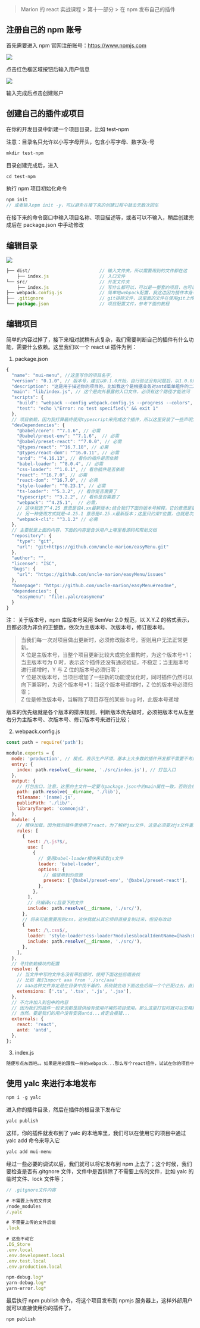 > Marion 的 react 实战课程 > 第十一部分 > 在 npm 发布自己的插件

## 注册自己的 npm 账号

首先需要进入 npm 官网注册账号：https://www.npmjs.com

<img src="../assets/images/unit_11/sign_npm.jpg" />

点击红色框区域按钮后输入用户信息

<img src="../assets/images/unit_11/sign_npm_acc.jpg" />

输入完成后点击创建账户

## 创建自己的插件或项目

在你的开发目录中新建一个项目目录，比如 test-npm

注意：目录名只允许以小写字母开头，包含小写字母、数字及-号

```javascript
mkdir test-npm
```

目录创建完成后，进入

```javascript
cd test-npm
```

执行 npm 项目初始化命令

```javascript
npm init
// 或者输入npm init -y，可以避免在接下来的创建过程中敲击无数次回车
```

在接下来的命令窗口中输入项目名称、项目描述等，或者可以不输入，稍后创建完成后在 package.json 中手动修改

## 编辑目录

<img src="../assets/images/unit_11/mkdir.png" />

```javascript
├── dist/                          // 输入文件夹，所以需要用到的文件都在这
    ├── index.js                   // 入口文件
└── src/                           // 开发文件夹
    ├── index.js                   // 写什么都可以，可以是一整套的项目，也可以是单文件
├── webpack.config.js              // 简单地webpack配置，我这边因为插件本身不复杂，所以这块设定很简单
├── .gitignore                     // git排除文件，这里面的文件在使用git上传时都不会上传到服务器
└── package.json                   // 项目配置文件，参考下面的教程
```

## 编辑项目

简单的内容过掉了，接下来相对就稍有点复杂，我们需要判断自己的插件有什么功能，需要什么依赖。这里我们以一个 react ui 插件为例：

1. package.json

```javascript
{
  "name": "mui-menu", //这里写你的项目名字,
  "version": "0.1.0", // 版本号，建议以0.1.0开始，自行验证没有问题后，以1.0.0版本发布
  "description": "这是用于描述你的项目的，比如我这个是根据业务对antd菜单组件的二次封装", // 项目描述
  "main": "lib/index.js", // 这个是向外暴露的入口文件，必须有这个路径才能访问
  "scripts": {
    "build": "webpack --config webpack.config.js --progress --colors",
    "test": "echo \"Error: no test specified\" && exit 1"
  },
  // 项目依赖，因为我打算最终使用typescript来完成这个插件，所以这里安装了一些声明文件
  "devDependencies": {
    "@babel/core": "^7.1.6", // 必需
    "@babel/preset-env": "^7.1.6",  // 必需
    "@babel/preset-react": "^7.0.0", // 必需
    "@types/react": "^16.7.18", // 必需
    "@types/react-dom": "^16.0.11", // 必需
    "antd": "^4.16.13", // 看你的插件是否依赖
    "babel-loader": "^8.0.4", // 必需
    "css-loader": "^1.0.1", // 看你插件是否依赖
    "react": "^16.7.0", // 必需
    "react-dom": "^16.7.0", // 必需
    "style-loader": "^0.23.1", // 必需
    "ts-loader": "^5.3.2", // 看你是否需要了
    "typescript": "^3.2.2", // 看你是否需要了
    "webpack": "^4.25.1",  // 必需，
    // 这块我选了^4.25 意思是说4.xx最新版本;结合我们下面的版本号解释，它的意思是更新到主版本号为4的最新版本；
    // 另一种使用方式就是~4.25.1 意思是4.25.x最新版本；这里只约束Y位置，也就是次版本号为25的最新版本；
    "webpack-cli": "^3.1.2" // 必需
  },
  // 主要就是上面的内容，下面的内容是告诉用户上哪里看源码和帮助文档
  "repository": {
    "type": "git",
    "url": "git+https://github.com/uncle-marion/easyMenu.git"
  },
  "author": "",
  "license": "ISC",
  "bugs": {
    "url": "https://github.com/uncle-marion/easyMenu/issues"
  },
  "homepage": "https://github.com/uncle-marion/easyMenu#readme",
  "dependencies": {
    "easymenu": "file:.yalc/easymenu"
  }
}
```

注： 关于版本号，npm 库版本号采用 SemVer 2.0 规范，以 X.Y.Z 的格式表示，且都必须为非负的正整数，依次为主版本号、次版本号，修订版本号。

> 当我们每一次对项目做出更新时，必须修改版本号，否则用户无法正常更新。  
> X 位是主版本号，当整个项目更新比较大或完全重构时，为这个版本号+1；当主版本号为 0 时，表示这个插件还没有通过验证，不稳定；当主版本号进行递增时，Y 与 Z 位的版本号必须归零；  
> Y 位是次版本号，当项目增加了一些新的功能或优化时，同时插件仍然可以向下兼容时，为这个版本号+1；当这个版本号递增时，Z 位的版本号必须归零；  
> Z 位是修改版本号，当解除了项目存在的某些 bug 时，此版本号递增

版本的优先级就是各个版本的排序规则，判断版本优先级时，必须把版本号从左至右分为主版本号、次版本号、修订版本号来进行比较；

2. webpack.config.js

```javascript
const path = require('path');

module.exports = {
  mode: 'production', // 模式，表示生产环境，基本上大多数的插件开发都不需要不考虑开发环境
  entry: {
    index: path.resolve(__dirname, './src/index.js'), // 打包入口
  },
  output: {
    // 打包出口，注意，这里的主文件一定要与package.json中的main属性一致，否则会找不到模块
    path: path.resolve(__dirname, './lib'),
    filename: '[name].js',
    publicPath: './lib/',
    libraryTarget: 'commonjs2',
  },
  module: {
    // 模块加载，因为我的插件里使用了react，为了解析jsx文件，这里必须要对js文件重新编译
    rules: [
      {
        test: /\.js?$/,
        use: [
          {
            // 使用babel-loader模块来读取js文件
            loader: 'babel-loader',
            options: {
              // 编译用到的资源
              presets: ['@babel/preset-env', '@babel/preset-react'],
            },
          },
        ],
        // 只编译src目录下的文件
        include: path.resolve(__dirname, './src/'),
      },
      // 将来可能需要用到css，这块我就从其它项目直接复制过来，但没有改动
      {
        test: /\.css$/,
        loader: 'style-loader!css-loader?modules&localIdentName=[hash:8]',
        include: path.resolve(__dirname, './src/'),
      },
    ],
  },
  // 寻找依赖模块的配置
  resolve: {
    // 当文件中写的文件名没有带后缀时，使用下面这些后缀去找
    // 比如 我们import aaa from './src/aaa'
    // aaa这种文件肯定是在目录中找不着的，系统就会用下面这些后缀一个个匹配过去，直到找到对应的文件
    extensions: ['.ts', '.tsx', '.js', '.jsx'],
  },
  // 不允许加入到包中的内容
  // 因为我们的插件一般来说都是提供给有使用环境的项目使用。那么这里打包时就可以忽略掉react和antd
  // 当然。要是我们的用户没有安装antd...肯定会报错...
  externals: {
    react: 'react',
    antd: 'antd',
  },
};
```

3. index.js

```javascript
随便写点东西吧。。如果是用的跟我一样的webpack...那么写个react组件，试试在你的项目中引用进去看看
```

## 使用 yalc 来进行本地发布

```javascript
npm i -g yalc
```

进入你的插件目录，然后在插件的根目录下发布它

```javascript
yalc publish
```

这样，你的插件就发布到了 yalc 的本地库里，我们可以在使用它的项目中通过 yalc add 命令来导入它

```javascript
yalc add mui-menu
```

经过一些必要的调试以后，我们就可以将它发布到 npm 上去了；这个时候，我们要检查是否有.gitgnore 文件，文件中是否排除了不需要上传的文件，比如 yalc 的临时文件、lock 文件等；

```javascript
// .gitgnore文件内容

# 不需要上传的文件夹
/node_modules
/.yalc

# 不需要上传的文件后缀
.lock

# 这些不动它
.DS_Store
.env.local
.env.development.local
.env.test.local
.env.production.local

npm-debug.log*
yarn-debug.log*
yarn-error.log*
```

最后执行 npm publish 命令，将这个项目发布到 npmjs 服务器上，这样外部用户就可以直接使用你的插件了。

```javascript
npm publish
```
